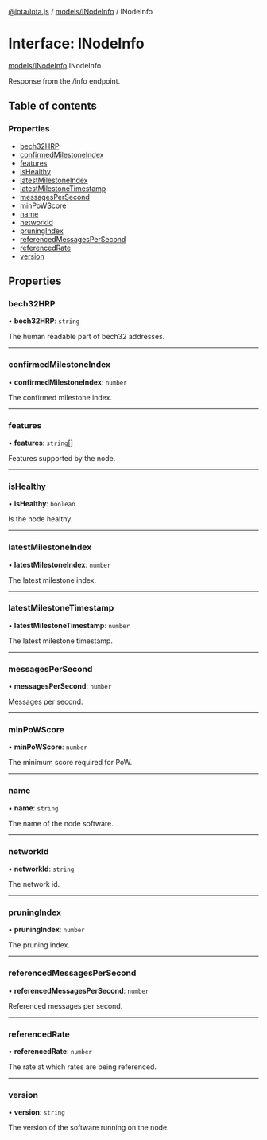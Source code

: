 [@iota/iota.js](../README.md) / [models/INodeInfo](../modules/models_INodeInfo.md) / INodeInfo

# Interface: INodeInfo

[models/INodeInfo](../modules/models_INodeInfo.md).INodeInfo

Response from the /info endpoint.

## Table of contents

### Properties

- [bech32HRP](models_INodeInfo.INodeInfo.md#bech32hrp)
- [confirmedMilestoneIndex](models_INodeInfo.INodeInfo.md#confirmedmilestoneindex)
- [features](models_INodeInfo.INodeInfo.md#features)
- [isHealthy](models_INodeInfo.INodeInfo.md#ishealthy)
- [latestMilestoneIndex](models_INodeInfo.INodeInfo.md#latestmilestoneindex)
- [latestMilestoneTimestamp](models_INodeInfo.INodeInfo.md#latestmilestonetimestamp)
- [messagesPerSecond](models_INodeInfo.INodeInfo.md#messagespersecond)
- [minPoWScore](models_INodeInfo.INodeInfo.md#minpowscore)
- [name](models_INodeInfo.INodeInfo.md#name)
- [networkId](models_INodeInfo.INodeInfo.md#networkid)
- [pruningIndex](models_INodeInfo.INodeInfo.md#pruningindex)
- [referencedMessagesPerSecond](models_INodeInfo.INodeInfo.md#referencedmessagespersecond)
- [referencedRate](models_INodeInfo.INodeInfo.md#referencedrate)
- [version](models_INodeInfo.INodeInfo.md#version)

## Properties

### bech32HRP

• **bech32HRP**: `string`

The human readable part of bech32 addresses.

___

### confirmedMilestoneIndex

• **confirmedMilestoneIndex**: `number`

The confirmed milestone index.

___

### features

• **features**: `string`[]

Features supported by the node.

___

### isHealthy

• **isHealthy**: `boolean`

Is the node healthy.

___

### latestMilestoneIndex

• **latestMilestoneIndex**: `number`

The latest milestone index.

___

### latestMilestoneTimestamp

• **latestMilestoneTimestamp**: `number`

The latest milestone timestamp.

___

### messagesPerSecond

• **messagesPerSecond**: `number`

Messages per second.

___

### minPoWScore

• **minPoWScore**: `number`

The minimum score required for PoW.

___

### name

• **name**: `string`

The name of the node software.

___

### networkId

• **networkId**: `string`

The network id.

___

### pruningIndex

• **pruningIndex**: `number`

The pruning index.

___

### referencedMessagesPerSecond

• **referencedMessagesPerSecond**: `number`

Referenced messages per second.

___

### referencedRate

• **referencedRate**: `number`

The rate at which rates are being referenced.

___

### version

• **version**: `string`

The version of the software running on the node.
